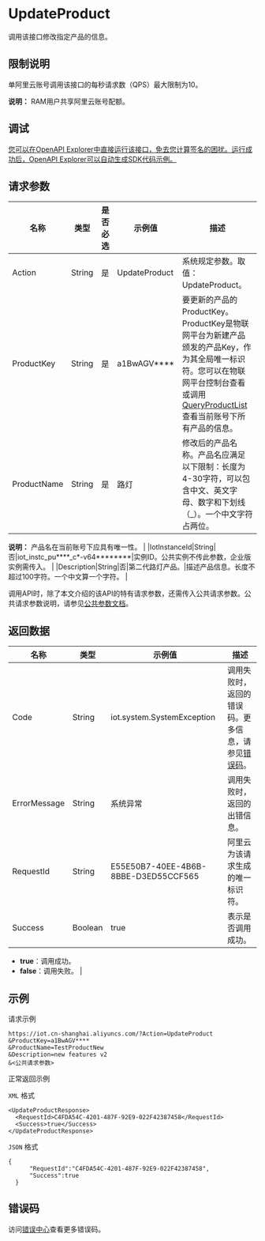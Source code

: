 # UpdateProduct

调用该接口修改指定产品的信息。

## 限制说明

单阿里云账号调用该接口的每秒请求数（QPS）最大限制为10。

**说明：** RAM用户共享阿里云账号配额。

## 调试

[您可以在OpenAPI Explorer中直接运行该接口，免去您计算签名的困扰。运行成功后，OpenAPI Explorer可以自动生成SDK代码示例。](https://api.aliyun.com/#product=Iot&api=UpdateProduct&type=RPC&version=2018-01-20)

## 请求参数

|名称|类型|是否必选|示例值|描述|
|--|--|----|---|--|
|Action|String|是|UpdateProduct|系统规定参数。取值：UpdateProduct。 |
|ProductKey|String|是|a1BwAGV\*\*\*\*|要更新的产品的ProductKey。ProductKey是物联网平台为新建产品颁发的产品Key，作为其全局唯一标识符。您可以在物联网平台控制台查看或调用[QueryProductList](~~69271~~)查看当前账号下所有产品的信息。 |
|ProductName|String|是|路灯|修改后的产品名称。产品名应满足以下限制：长度为4-30字符，可以包含中文、英文字母、数字和下划线（\_）。一个中文字符占两位。

 **说明：** 产品名在当前账号下应具有唯一性。 |
|IotInstanceId|String|否|iot\_instc\_pu\*\*\*\*\_c\*-v64\*\*\*\*\*\*\*\*|实例ID。公共实例不传此参数，企业版实例需传入。 |
|Description|String|否|第二代路灯产品。|描述产品信息。长度不超过100字符。一个中文算一个字符。 |

调用API时，除了本文介绍的该API的特有请求参数，还需传入公共请求参数。公共请求参数说明，请参见[公共参数文档](~~30561~~)。

## 返回数据

|名称|类型|示例值|描述|
|--|--|---|--|
|Code|String|iot.system.SystemException|调用失败时，返回的错误码。更多信息，请参见[错误码](~~87387~~)。 |
|ErrorMessage|String|系统异常|调用失败时，返回的出错信息。 |
|RequestId|String|E55E50B7-40EE-4B6B-8BBE-D3ED55CCF565|阿里云为该请求生成的唯一标识符。 |
|Success|Boolean|true|表示是否调用成功。

 -   **true**：调用成功。
-   **false**：调用失败。 |

## 示例

请求示例

```
https://iot.cn-shanghai.aliyuncs.com/?Action=UpdateProduct
&ProductKey=a1BwAGV****
&ProductName=TestProductNew
&Description=new features v2
&<公共请求参数>
```

正常返回示例

`XML` 格式

```
<UpdateProductResponse>
  <RequestId>C4FDA54C-4201-487F-92E9-022F42387458</RequestId>
  <Success>true</Success>
</UpdateProductResponse>
```

`JSON` 格式

```
{
      "RequestId":"C4FDA54C-4201-487F-92E9-022F42387458",
      "Success":true
  }
```

## 错误码

访问[错误中心](https://error-center.alibabacloud.com/status/product/Iot)查看更多错误码。


